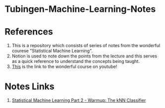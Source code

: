 # Tubingen-Machine-Learning-Notes

# References
1. This is a repository which consists of series of notes from the wonderful courese "Statistical Machine Learning". 
2. Notion is used to note down the points from the lecture and this serves as a quick reference to understand the concepts being taught.
3. [This](https://www.youtube.com/playlist?list=PL05umP7R6ij2XCvrRzLokX6EoHWaGA2cC) is the link to the wonderful course on youtube!

# Notes Links
1. [Statistical Machine Learning Part 2 - Warmup: The kNN Classifier](https://www.notion.so/Lectuer-2-Warmup-KNN-Classifier-91c16ba227994e23af6905f159b6e544)
